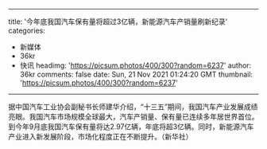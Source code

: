 
---
title: '今年底我国汽车保有量将超过3亿辆，新能源汽车产销量刷新纪录'
categories: 
 - 新媒体
 - 36kr
 - 快讯
headimg: 'https://picsum.photos/400/300?random=6237'
author: 36kr
comments: false
date: Sun, 21 Nov 2021 01:24:20 GMT
thumbnail: 'https://picsum.photos/400/300?random=6237'
---

<div>   
据中国汽车工业协会副秘书长师建华介绍，“十三五”期间，我国汽车产业发展成绩亮眼。我国汽车市场规模全球最大，汽车产销量、保有量已连续多年居世界首位。到今年9月底我国汽车保有量将达2.97亿辆，年底将超3亿辆。同时，新能源汽车产业进入新发展阶段，市场化程度正在不断提升。（新华社）  
</div>
            